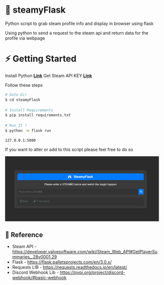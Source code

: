 # 🍺 steamyFlask
 Python script to grab steam profile info and display in browser using flask

Using python to send a request to the steam api and return data for the profile via webpage

# ⚡ Getting Started

Install Python **[Link](https://www.python.org/downloads/)**
Get Steam API KEY **[Link](https://steamcommunity.com/dev/registerkey)**

Follow these steps

```bash
# Goto Dir
$ cd steamyFlask

# Install Requirements
$ pip install requirements.txt

# Run It !
$ python -m flask run

```

`127.0.0.1:5000`

If you want to alter or add to this script please feel free to do so

![PICTURE](https://raw.githubusercontent.com/Quinny-J/steamyFlask/main/MAIN.png)

## 📕 Reference 
- Steam API - https://developer.valvesoftware.com/wiki/Steam_Web_API#GetPlayerSummaries_.28v0001.29 
- Flask - https://flask.palletsprojects.com/en/3.0.x/
- Requests LIB - https://requests.readthedocs.io/en/latest/
- Discord Webhook Lib - https://pypi.org/project/discord-webhook/#basic-webhook

